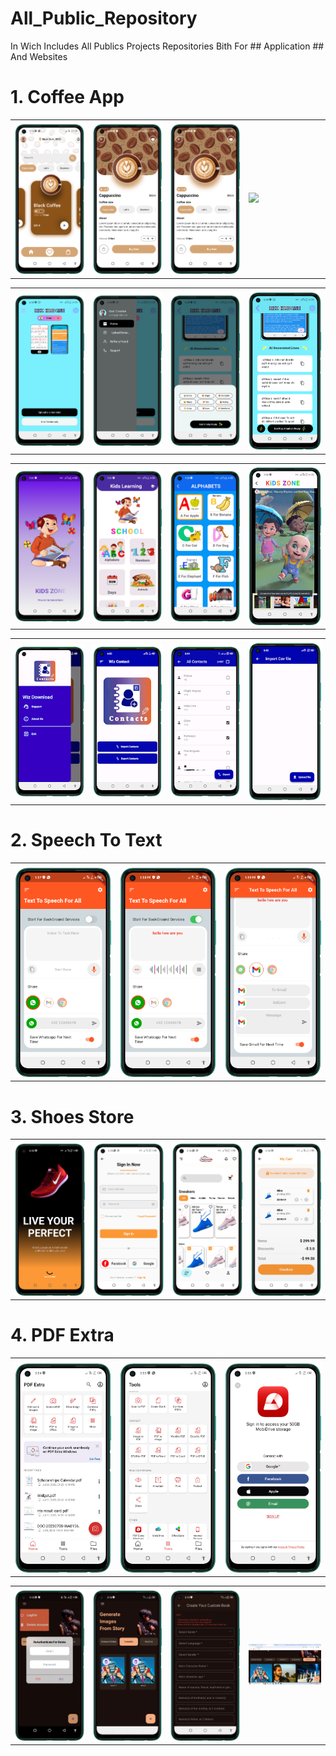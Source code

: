 # All_Public_Repository
 In Wich Includes All Publics Projects Repositories
 Bith For ## Application ## And Websites

# 1. Coffee App
 <table style='border:none;width:100%'>
  <td style='width:24%;'>
   <img style='width:100%;' src='coffee1.png'>
  </td>
  <td style='width:24%;'>
  <img style='width:100%;' src='coffee2.png'>
  </td>
  <td style='width:24%;'>
  <img style='width:100%;' src='coffee2.png'>
  </td>
   <td style='width:25%;'>
  <img style='width:100%;' src='coffee_ui_gif_tempword.gif'>
  </td>
</table>




 <table style='border:none;width:100%'>
  <td style='width:24%;'>
   <img style='width:100%;' src='hindlish2.png'>
  </td>
  <td style='width:24%;'>
  <img style='width:100%;' src='hindlish3.png'>
  </td>
  <td style='width:24%;'>
  <img style='width:100%;' src='hindlish4.png'>
  </td>
   <td style='width:25%;'>
  <img style='width:100%;' src='hindlish5.png'>
  </td>
</table>

 <table style='border:none;width:100%'>
  <td style='width:24%;'>
   <img style='width:100%;' src='kidsapp1.png'>
  </td>
  <td style='width:24%;'>
  <img style='width:100%;' src='kidsapp2.png'>
  </td>
  <td style='width:24%;'>
  <img style='width:100%;' src='kidsapp3.png'>
  </td>
   <td style='width:25%;'>
  <img style='width:100%;' src='kidsapp4.png'>
  </td>
</table>

 <table style='border:none;width:100%'>
  <td style='width:24%;'>
   <img style='width:100%;' src='copycontact1.png'>
  </td>
  <td style='width:24%;'>
  <img style='width:100%;' src='copycontact2.png'>
  </td>
  <td style='width:24%;'>
  <img style='width:100%;' src='copycontact3.png'>
  </td>
   <td style='width:25%;'>
  <img style='width:100%;' src='copycontact4.png'>
  </td>
</table>


# 2. Speech To Text
<table style='border:none;width:100%'>
  <td style='width:24%;'>
   <img style='width:100%;' src='speech_to_text1.png'>
  </td>
  <td style='width:24%;'>

  <img style='width:100%;' src='speech_to_text2.png'>
  </td>
   <td style='width:24%;'>

  <img style='width:100%;' src='speech_to_text3.png'>
  </td>
   </td>
</table>

# 3. Shoes Store
<table style='border:none;width:100%'>
  <td style='width:24%;'>

   <img style='width:100%;' src='shoes store1.png'>
  </td>
  <td style='width:24%;'>

  <img style='width:100%;' src='shoes store2.png'>
  </td>
   <td style='width:24%;'>

  <img style='width:100%;' src='shoes store4.png'>
  </td>
   </td>
   <td style='width:24%;'>

  <img style='width:100%;' src='shoes store5.png'>
  </td>
</table>

# 4. PDF Extra 
<table style='border:none;width:100%'>
  <td style='width:24%;'>
   <img style='width:100%;' src='pdfextra1.png'>
  </td>
  <td style='width:24%;'>
  <img style='width:100%;' src='pdfextra2.png'>
  </td>
   <td style='width:24%;'>
  <img style='width:100%;' src='pdfextra3.png'>
  </td>
</table>

 <table style='border:none;width:100%'>
  <td style='width:24%;'>
   <img style='width:100%;' src='bopedo1.png'>
  </td>
  <td style='width:24%;'>
  <img style='width:100%;' src='bopedo2.png'>
  </td>
  <td style='width:24%;'>
  <img style='width:100%;' src='bopedo3.png'>
  </td>
   <td style='width:25%;'>
  <img style='width:100%;' src='bopedo4.png'>
  </td>
</table>
